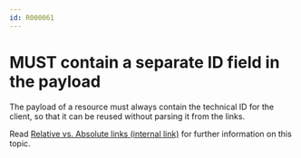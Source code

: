 ```yaml
---
id: R000061
---
```


# MUST contain a separate ID field in the payload

The payload of a resource must always contain the technical ID for the client, so that it can be reused without parsing it from the links.

Read [Relative vs. Absolute links (internal link)](https://github.com/otto-ec/ottoapi_guidelines/blob/master/references/relative-vs-absolute-uris.md) for further information on this topic.

